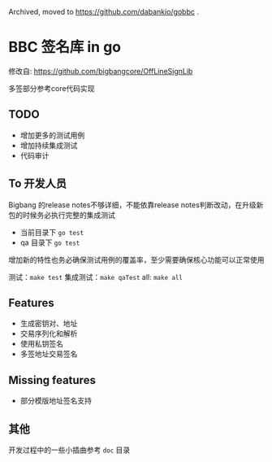 Archived, moved to https://github.com/dabankio/gobbc .

# BBC 签名库 in go

修改自: https://github.com/bigbangcore/OffLineSignLib

多签部分参考core代码实现

## TODO
- 增加更多的测试用例
- 增加持续集成测试
- 代码审计

## To 开发人员
Bigbang 的release notes不够详细，不能依靠release notes判断改动，在升级新包的时候务必执行完整的集成测试

- 当前目录下 `go test `
- qa 目录下 `go test`

增加新的特性也务必确保测试用例的覆盖率，至少需要确保核心功能可以正常使用

测试：`make test`
集成测试：`make qaTest`
all: `make all`

## Features

- 生成密钥对、地址
- 交易序列化和解析
- 使用私钥签名
- 多签地址交易签名

## Missing features

- 部分模版地址签名支持


## 其他

开发过程中的一些小插曲参考 `doc` 目录
